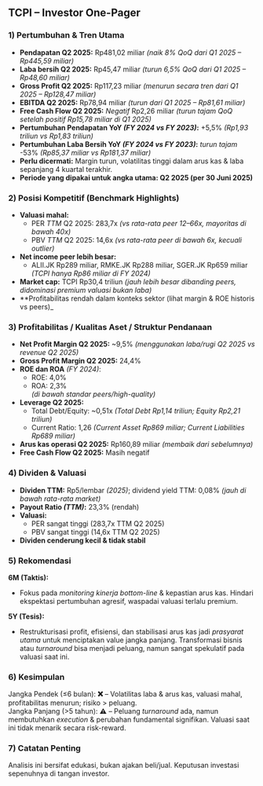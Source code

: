## TCPI – Investor One-Pager

### 1) Pertumbuhan & Tren Utama
- **Pendapatan Q2 2025:** Rp481,02 miliar _(naik 8% QoQ dari Q1 2025 – Rp445,59 miliar)_
- **Laba bersih Q2 2025:** Rp45,47 miliar _(turun 6,5% QoQ dari Q1 2025 – Rp48,60 miliar)_
- **Gross Profit Q2 2025:** Rp117,23 miliar _(menurun secara tren dari Q1 2025 – Rp128,47 miliar)_
- **EBITDA Q2 2025:** Rp78,94 miliar _(turun dari Q1 2025 – Rp81,61 miliar)_
- **Free Cash Flow Q2 2025:** _Negatif_ Rp2,26 miliar _(turun tajam QoQ setelah positif Rp15,78 miliar di Q1 2025)_
- **Pertumbuhan Pendapatan YoY _(FY 2024 vs FY 2023)_:** +5,5% _(Rp1,93 triliun vs Rp1,83 triliun)_
- **Pertumbuhan Laba Bersih YoY _(FY 2024 vs FY 2023)_:** _turun tajam_ -53% _(Rp85,37 miliar vs Rp181,37 miliar)_
- **Perlu dicermati:** Margin turun, volatilitas tinggi dalam arus kas & laba sepanjang 4 kuartal terakhir.
- **Periode yang dipakai untuk angka utama: Q2 2025 (per 30 Juni 2025)**

### 2) Posisi Kompetitif (Benchmark Highlights)
- **Valuasi mahal:**  
  - PER _TTM_ Q2 2025: 283,7x _(vs rata-rata peer 12–66x, mayoritas di bawah 40x)_
  - PBV _TTM_ Q2 2025: 14,6x _(vs rata-rata peer di bawah 6x, kecuali outlier)_
- **Net income peer lebih besar:**  
  - ALII.JK Rp289 miliar, RMKE.JK Rp288 miliar, SGER.JK Rp659 miliar _(TCPI hanya Rp86 miliar di FY 2024)_
- **Market cap:** TCPI Rp30,4 triliun _(jauh lebih besar dibanding peers, didominasi premium valuasi bukan laba)_
- **Profitabilitas rendah dalam konteks sektor (lihat margin & ROE historis vs peers)_

### 3) Profitabilitas / Kualitas Aset / Struktur Pendanaan
- **Net Profit Margin Q2 2025:** ~9,5% _(menggunakan laba/rugi Q2 2025 vs revenue Q2 2025)_
- **Gross Profit Margin Q2 2025:** 24,4%
- **ROE dan ROA** _(FY 2024)_:  
  - ROE: 4,0%  
  - ROA: 2,3%  
  _(di bawah standar peers/high-quality)_
- **Leverage Q2 2025:**
  - Total Debt/Equity: ~0,51x _(Total Debt Rp1,14 triliun; Equity Rp2,21 triliun)_
  - Current Ratio: 1,26 _(Current Asset Rp869 miliar; Current Liabilities Rp689 miliar)_
- **Arus kas operasi Q2 2025:** Rp160,89 miliar _(membaik dari sebelumnya)_
- **Free Cash Flow Q2 2025:** Masih negatif

### 4) Dividen & Valuasi
- **Dividen TTM:** Rp5/lembar _(2025)_; dividend yield TTM: 0,08% _(jauh di bawah rata-rata market)_
- **Payout Ratio _(TTM)_:** 23,3% (rendah)
- **Valuasi:**  
  - PER sangat tinggi (283,7x TTM Q2 2025)
  - PBV sangat tinggi (14,6x TTM Q2 2025)
- **Dividen cenderung kecil & tidak stabil**

### 5) Rekomendasi
**6M (Taktis):**  
- Fokus pada _monitoring kinerja bottom-line_ & kepastian arus kas. Hindari ekspektasi pertumbuhan agresif, waspadai valuasi terlalu premium.

**5Y (Tesis):**  
- Restrukturisasi profit, efisiensi, dan stabilisasi arus kas jadi _prasyarat utama_ untuk menciptakan value jangka panjang. Transformasi bisnis atau _turnaround_ bisa menjadi peluang, namun sangat spekulatif pada valuasi saat ini.

### 6) Kesimpulan
Jangka Pendek (≤6 bulan): **❌** – Volatilitas laba & arus kas, valuasi mahal, profitabilitas menurun; risiko > peluang.  
Jangka Panjang (>5 tahun): **⚠️** – Peluang _turnaround_ ada, namun membutuhkan _execution_ & perubahan fundamental signifikan. Valuasi saat ini tidak menarik secara risk-reward.

### 7) Catatan Penting
Analisis ini bersifat edukasi, bukan ajakan beli/jual. Keputusan investasi sepenuhnya di tangan investor.